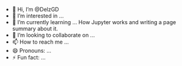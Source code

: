 - 👋 Hi, I’m @DelzGD
- 👀 I’m interested in ...
- 🌱 I’m currently learning ... How Jupyter works and writing a page summary about it. 
- 💞️ I’m looking to collaborate on ...
- 📫 How to reach me ...
- 😄 Pronouns: ...
- ⚡ Fun fact: ...

<!---
DelzGD/DelzGD is a ✨ special ✨ repository because its `README.md` (this file) appears on your GitHub profile.
You can click the Preview link to take a look at your changes.
--->
